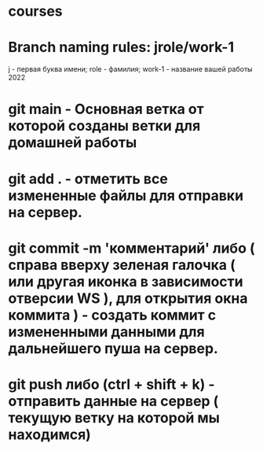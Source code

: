 # courses
# Branch naming rules: jrole/work-1
j - первая буква имени; 
role - фамилия; 
work-1 - название вашей работы
2022
# git main - Основная ветка от которой созданы ветки для домашней работы
# git add .   - отметить все измененные файлы для отправки на сервер.
# git commit -m 'комментарий'  либо ( справа вверху зеленая галочка ( или другая иконка в зависимости отверсии WS ), для открытия окна коммита )  - создать коммит с измененными данными для дальнейшего пуша на сервер.
# git push  либо (ctrl + shift + k)   - отправить данные на сервер ( текущую ветку на которой мы находимся)
